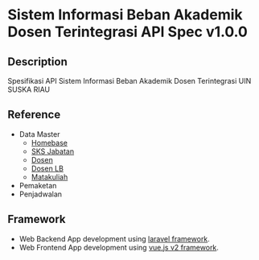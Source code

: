 # Sistem Informasi Beban Akademik Dosen Terintegrasi API Spec v1.0.0 

## Description
Spesifikasi API Sistem Informasi Beban Akademik Dosen Terintegrasi UIN SUSKA RIAU 

## Reference
 - Data Master
    - [Homebase](https://github.com/jibrasoft/bad-uinsuska-documentation/tree/main/master/homebase)
    - [SKS Jabatan](https://github.com/jibrasoft/bad-uinsuska-documentation/tree/main/master/jabatan)
    - [Dosen](https://github.com/jibrasoft/bad-uinsuska-documentation/tree/main/master/dosen)
    - [Dosen LB](https://github.com/jibrasoft/bad-uinsuska-documentation/tree/main/master/dosen/lb)
    - [Matakuliah](https://github.com/jibrasoft/bad-uinsuska-documentation/tree/main/master/matakuliah)
 - Pemaketan
 - Penjadwalan

## Framework
 - Web Backend App development using [laravel framework](https://laravel.com/).
 - Web Frontend App development using [vue.js v2 framework](https://vuejs.org/).
